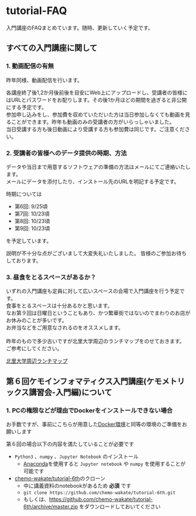 # tutorial-FAQ
入門講座のFAQまとめています。随時、更新していく予定です。

## すべての入門講座に関して
### 1. 動画配信の有無
昨年同様、動画配信を行います。<br>

各講座終了後1,2か月後前後を目安にWeb上にアップロードし、受講者の皆様にはURLとパスワードをお配りします。その後1か月ほどの期間を過ぎると非公開にする予定です。<br>
参加申し込みをし、参加費を収めていただいた方は当日参加しなくても動画を見ることができます。昨年も動画のみの受講者の方がいらっしゃいました。<br>
当日受講する方も後日動画により受講する方も参加費は同じです。ご注意ください。

### 2. 受講者の皆様へのデータ提供の時期、方法
データや当日まで用意するソフトウェアの準備の方法はメールにてご連絡いたします。<br>
メールにデータを添付したり、インストール先のURLを明記する予定です。

時期については

- 第6回: 9/25頃
- 第7回: 10/23頃
- 第8回: 10/23頃
- 第9回: 10/23頃

を予定しています。

説明が不十分な点がございまして大変失礼いたしました。
皆様のご参加お待ちしております。

### 3. 昼食をとるスペースがあるか？
いずれの入門講座も定員に対して広いスペースの会場で入門講座を行う予定です。<br>
食事をとるスペースは十分あるかと思います。<br>
なお第９回は日曜日ということもあり、かつ繁華街ではないのでまわりのお店がお休みのことが多いです。<br>
お弁当などをご用意なされるのをオススメします。<br>
<br>
昨年のもので多少古いですが北里大学周辺のランチマップをのせておきます。<br>
ご参考にしてください。<br>

[北里大学周辺ランチマップ](/北里大学周辺ランチマップ.pdf)

## 第６回ケモインフォマティクス入門講座(ケモメトリックス講習会-入門編)について
### 1. PCの権限などが理由でDockerをインストールできない場合
お手数ですが、事前にこちらが用意した[Docker環境](https://hub.docker.com/r/chemowakate/tutorial-6th/)と同等の環境のご準備をお願いします  

第６回の場合以下の内容を満たしていることが必要です

- `Python3` 、`numpy` 、`Jupyter Notebook` のインストール
    - [Anaconda](https://www.anaconda.com/download/)を使用すると `Jupyter notebook` や `numpy` を使用することが可能です
- [chemo-wakate/tutorial-6th](https://github.com/chemo-wakate/tutorial-6th)のクローン
    - 中に講義資料のnotebookがあるため **必須** です
    - `git clone https://github.com/chemo-wakate/tutorial-6th.git`
    - もしくは、https://github.com/chemo-wakate/tutorial-6th/archive/master.zip をダウンロードしておいてください
